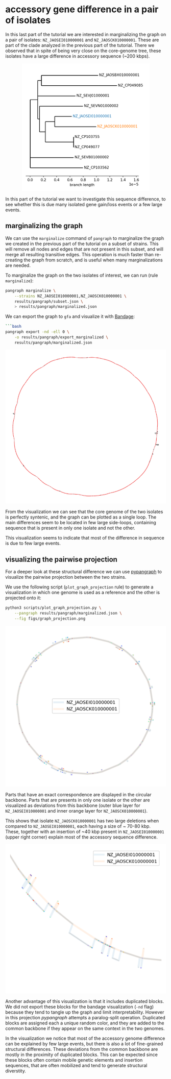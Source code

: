 # accessory gene difference in a pair of isolates

In this last part of the tutorial we are interested in marginalizing the graph on a pair of isolates: `NZ_JAOSEI010000001` and `NZ_JAOSCK010000001`. These are part of the clade analyzed in the previous part of the tutorial. There we observed that in spite of being very close on the core-genome tree, these isolates have a large difference in accessory sequence (~200 kbps).

<p align="center">
    <img src="assets/selected_pair_in_subtree.png" width="400">
</p>

In this part of the tutorial we want to investigate this sequence difference, to see whether this is due many isolated gene gain/loss events or a few large events.

## marginalizing the graph

We can use the `marginalize` command of `pangraph` to marginalize the graph we created in the previous part of the tutorial on a subset of strains. This will remove all nodes and edges that are not present in this subset, and will merge all resulting transitive edges. This operation is much faster than re-creating the graph from scratch, and is useful when many marginalizations are needed.

To marginalize the graph on the two isolates of interest, we can run (rule `marginalize`):
```bash
pangraph marginalize \
    --strains NZ_JAOSEI010000001,NZ_JAOSCK010000001 \
    results/pangraph/subset.json \
    > results/pangraph/marginalized.json
```

We can export the graph to `gfa` and visualize it with [Bandage](https://rrwick.github.io/Bandage/):
```bash
```bash
pangraph export -nd -ell 0 \
    -o results/pangraph/export_marginalized \
    results/pangraph/marginalized.json
```

<p align="center">
    <img src="assets/bandage_marginal.png" width="600">
</p>

From the visualization we can see that the core genome of the two isolates is perfectly syntenic, and the graph can be plotted as a single loop. The main differences seem to be located in few large side-loops, containing sequence that is present in only one isolate and not the other.

This visualization seems to indicate that most of the difference in sequence is due to few large events.

## visualizing the pairwise projection

For a deeper look at these structural difference we can use [pypangraph](https://github.com/mmolari/pypangraph) to visualize the pairwise projection between the two strains.

We use the following script (`plot_graph_projection` rule) to generate a visualization in which one genome is used as a reference and the other is projected onto it:
```bash
python3 scripts/plot_graph_projection.py \
    --pangraph results/pangraph/marginalized.json \
    --fig figs/graph_projection.png
```

<p align="center">
    <img src="assets/graph_projection.png" width="600">
</p>

Parts that have an exact correspondence are displayed in the circular backbone. Parts that are presents in only one isolate or the other are visualized as deviations from this backbone (outer blue layer for `NZ_JAOSEI010000001` and inner orange layer for `NZ_JAOSCK010000001`).

This shows that isolate `NZ_JAOSCK010000001` has two large deletions when compared to `NZ_JAOSEI010000001`, each having a size of ~ 70-80 kbp. These, together with an insertion of ~40 kbp present in `NZ_JAOSEI010000001` (upper right corner) explain most of the accessory sequence difference.

<p align="center">
    <img src="assets/graph_projection_detail.png" width="600">
</p>

Another advantage of this visualization is that it includes duplicated blocks. We did not export these blocks for the bandage visualization (`-nd` flag) because they tend to tangle up the graph and limit interpretability. However in this projection _pypangraph_ attempts a paralog-split operation. Duplicated blocks are assigned each a unique random color, and they are added to the common backbone if they appear on the same context in the two genomes.

In the visualization we notice that most of the accessory genome difference can be explained by few large events, but there is also a lot of fine-grained structural differences. These deviations from the common backbone are mostly in the proximity of duplicated blocks. This can be expected since these blocks often contain mobile genetic elements and insertion sequences, that are often mobilized and tend to generate structural diverstity.